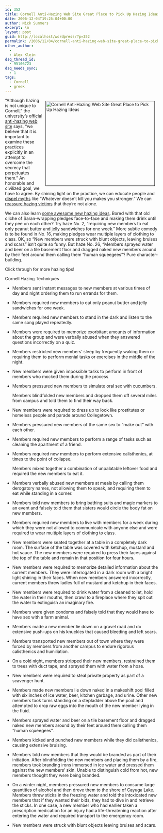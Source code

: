 ```yaml
---
id: 352
title: Cornell Anti-Hazing Web Site Great Place to Pick Up Hazing Ideas
date: 2006-12-04T19:26:04+00:00
author: Nick Summers
excerpt: \n
layout: post
guid: http://localhost/wordpress/?p=352
permalink: /2006/12/04/cornell-anti-hazing-web-site-great-place-to-pick-up-hazing-ideas/
other_author:
  - 
  - Alex Klein
dsq_thread_id:
  - 95106723
dsq_needs_sync:
  - 1
tags:
  - Cornell
  - greek
---
```

<img width="359" vspace="10" hspace="10" height="278" border="1" align="right" src="http://www.ivygateblog.com/wp-content/uploads/2006/12/hazing.jpg" alt="Cornell Anti-Hazing Web Site Great Place to Pick Up Hazing Ideas" />&#8220;Although hazing is not unique to Cornell,&#8221; the university&#8217;s [official anti-hazing web site](http://www.hazing.cornell.edu) says, &#8220;we believe that it is important to examine these practices explicitly in an attempt to overcome the secrecy that perpetuates them.&#8221; An honorable and civilized goal, we have to agree. By shining light on the practice, we can educate people and [dispel myths](http://www.hazing.cornell.edu/myths.html) like &#8220;Whatever doesn&#8217;t kill you makes you stronger.&#8221; We can [reassure hazing victims](http://www.hazing.cornell.edu/message.html) that they&#8217;re not alone.

We can also learn [some awesome new hazing ideas](http://www.hazing.cornell.edu/incidents/descriptions.html). Bored with that old cliche of Saran-wrapping pledges face-to-face and making them drink until they pee on each other? Try haze No. 2, &#8220;requiring new members to eat only peanut butter and jelly sandwiches for one week.&#8221; More subtle comedy is to be found in No. 16, making pledges wear multiple layers of clothing to class. OK, so &#8220;New members were struck with blunt objects, leaving bruises and scars&#8221; isn&#8217;t quite so funny. But haze No. 26, &#8220;Members sprayed water and beer on a tile basement floor and dragged naked new members around by their feet around them calling them &#8220;human squeegees&#8221;? Pure character-building.

Click through for more hazing tips!&nbsp;

<!--more-->

Cornell Hazing Techniques

  * Members sent instant messages to new members at various times of day and night ordering them to run errands for them.
  * Members required new members to eat only peanut butter and jelly sandwiches for one week.
  * Members required new members to stand in the dark and listen to the same song played repeatedly.
  * Members were required to memorize exorbitant amounts of information about the group and were verbally abused when they answered questions incorrectly on a quiz.
  * Members restricted new members&#8217; sleep by frequently waking them or requiring them to perform menial tasks or exercises in the middle of the night.
  * New members were given impossible tasks to perform in front of members who mocked them during the process.
  * Members pressured new members to simulate oral sex with cucumbers.
  
    Members blindfolded new members and dropped them off several miles from campus and told them to find their way back.
  * New members were required to dress up to look like prostitutes or homeless people and parade around Collegetown.
  * Members pressured new members of the same sex to &#8220;make out&#8221; with each other.
  * Members required new members to perform a range of tasks such as cleaning the apartment of a friend.
  * Members required new members to perform extensive calisthenics, at times to the point of collapse.
  
    Members mixed together a combination of unpalatable leftover food and required the new members to eat it.
  * Members verbally abused new members at meals by calling them derogatory names, not allowing them to speak, and requiring them to eat while standing in a corner.
  * Members told new members to bring bathing suits and magic markers to an event and falsely told them that sisters would circle the body fat on new members.
  * Members required new members to live with members for a week during which they were not allowed to communicate with anyone else and were required to wear multiple layers of clothing to class.
  * New members were seated together at a table in a completely dark room. The surface of the table was covered with ketchup, mustard and hot sauce. The new members were required to press their faces against the top of the table and remain in that position for four hours.
  * New members were required to memorize detailed information about the current members. They were interrogated in a dark room with a bright light shining in their faces. When new members answered incorrectly, current members threw ladles full of mustard and ketchup in their faces.
  * New members were required to drink water from a cleaned toilet, hold the water in their mouths, then crawl to a fireplace where they spit out the water to extinguish an imaginary fire.
  * Members were given condoms and falsely told that they would have to have sex with a farm animal.
  * Members made a new member lie down on a gravel road and do extensive push-ups on his knuckles that caused bleeding and left scars.
  * Members transported new members out of town where they were forced by members from another campus to endure rigorous calisthenics and humiliation.
  * On a cold night, members stripped their new members, restrained them to trees with duct tape, and sprayed them with water from a hose.
  * New members were required to steal private property as part of a scavenger hunt.
  * Members made new members lie down naked in a makeshift pool filled with six inches of ice water, beer, kitchen garbage, and urine. Other new members took turns standing on a stepladder above the pool and attempted to drop raw eggs into the mouth of the new member lying in the fluid.
  * Members sprayed water and beer on a tile basement floor and dragged naked new members around by their feet around them calling them &#8220;human squeegees&#8221;.
  * Members kicked and punched new members while they did calisthenics, causing extensive bruising.
  * Members told new members that they would be branded as part of their initiation. After blindfolding the new members and placing them by a fire, members took branding irons immersed in ice water and pressed them against the new members&#8217; skin. Unable to distinguish cold from hot, new members thought they were being branded.
  * On a winter night, members pressured new members to consume large quantities of alcohol and then drove them to the shore of Cayuga Lake. Members threw sticks in the freezing water and told the intoxicated new members that if they wanted their bids, they had to dive in and retrieve the sticks. In one case, a new member who had earlier taken a prescription medication for an injury had a life-threatening reaction after entering the water and required transport to the emergency room.
  * New members were struck with blunt objects leaving bruises and scars.